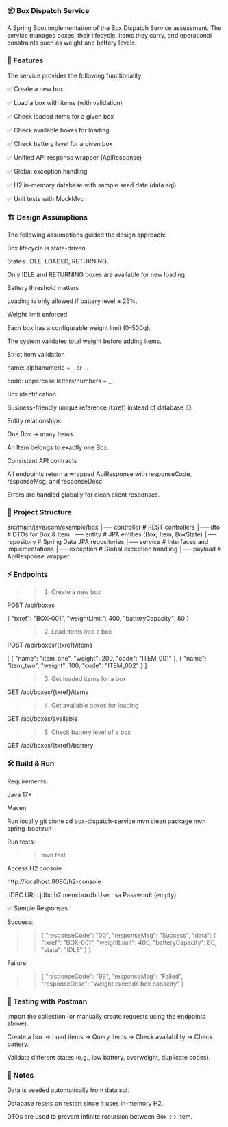 ### 📦 Box Dispatch Service ###

A Spring Boot implementation of the Box Dispatch Service assessment.
The service manages boxes, their lifecycle, items they carry, and operational constraints such as weight and battery levels.




### 🚀 Features ###

The service provides the following functionality:

✅ Create a new box

✅ Load a box with items (with validation)

✅ Check loaded items for a given box

✅ Check available boxes for loading

✅ Check battery level for a given box

✅ Unified API response wrapper (ApiResponse<T>)

✅ Global exception handling

✅ H2 in-memory database with sample seed data (data.sql)

✅ Unit tests with MockMvc




### 🏗️ Design Assumptions ###

The following assumptions guided the design approach:

Box lifecycle is state-driven

States: IDLE, LOADED, RETURNING.

Only IDLE and RETURNING boxes are available for new loading.

Battery threshold matters

Loading is only allowed if battery level ≥ 25%.

Weight limit enforced

Each box has a configurable weight limit (0–500g).

The system validates total weight before adding items.

Strict item validation

name: alphanumeric + _ or -.

code: uppercase letters/numbers + _.

Box identification

Business-friendly unique reference (txref) instead of database ID.

Entity relationships

One Box → many Items.

An Item belongs to exactly one Box.

Consistent API contracts

All endpoints return a wrapped ApiResponse with responseCode, responseMsg, and responseDesc.

Errors are handled globally for clean client responses.




### 📂 Project Structure ###
src/main/java/com/example/box
│── controller      # REST controllers
│── dto             # DTOs for Box & Item
│── entity          # JPA entities (Box, Item, BoxState)
│── repository      # Spring Data JPA repositories
│── service         # Interfaces and implementations
│── exception       # Global exception handling
│── payload         # ApiResponse wrapper




### ⚡ Endpoints ###
>> 1. Create a new box
>>
POST /api/boxes

{
  "txref": "BOX-001",
  "weightLimit": 400,
  "batteryCapacity": 80
}

>>2. Load items into a box
>>
POST /api/boxes/{txref}/items

[
  { "name": "item_one", "weight": 200, "code": "ITEM_001" },
  { "name": "item_two", "weight": 100, "code": "ITEM_002" }
]

>>3. Get loaded items for a box
>>

GET /api/boxes/{txref}/items

>>4. Get available boxes for loading
>>

GET /api/boxes/available

>>5. Check battery level of a box
>>

GET /api/boxes/{txref}/battery




### 🛠️ Build & Run ###

Requirements:

Java 17+

Maven

Run locally
git clone <repo-url>
cd box-dispatch-service
mvn clean package
mvn spring-boot:run

Run tests:
>>mvn test
>>

Access H2 console

http://localhost:8080/h2-console

JDBC URL: jdbc:h2:mem:boxdb
User: sa
Password: (empty)

✅ Sample Responses

Success:

>>{
  "responseCode": "00",
  "responseMsg": "Success",
  "data": {
    "txref": "BOX-001",
    "weightLimit": 400,
    "batteryCapacity": 80,
    "state": "IDLE"
  }
>>}


Failure:

>>{
  "responseCode": "99",
  "responseMsg": "Failed",
  "responseDesc": "Weight exceeds box capacity"
>>}




### 🧪 Testing with Postman ###

Import the collection (or manually create requests using the endpoints above).

Create a box → Load items → Query items → Check availability → Check battery.

Validate different states (e.g., low battery, overweight, duplicate codes).

### 📌 Notes ###

Data is seeded automatically from data.sql.

Database resets on restart since it uses in-memory H2.

DTOs are used to prevent infinite recursion between Box ↔ Item.